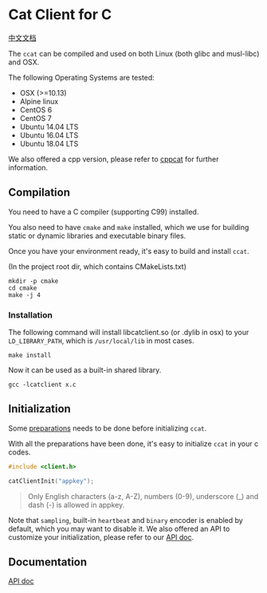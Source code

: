 # Cat Client for C

[中文文档](./README.zh-CN.md)

The `ccat` can be compiled and used on both Linux (both glibc and musl-libc) and OSX.

The following Operating Systems are tested:

* OSX (>=10.13)
* Alpine linux
* CentOS 6
* CentOS 7
* Ubuntu 14.04 LTS
* Ubuntu 16.04 LTS
* Ubuntu 18.04 LTS

We also offered a cpp version, please refer to [cppcat](../cpp) for further information.

## Compilation

You need to have a C compiler (supporting C99) installed.

You also need to have `cmake` and `make` installed, which we use for building static or dynamic libraries and executable binary files.

Once you have your environment ready, it's easy to build and install `ccat`.

(In the project root dir, which contains CMakeLists.txt)

```
mkdir -p cmake
cd cmake
make -j 4
```

### Installation

The following command will install libcatclient.so (or .dylib in osx) to your `LD_LIBRARY_PATH`, which is `/usr/local/lib` in most cases.

```
make install
```

Now it can be used as a built-in shared library.
```
gcc -lcatclient x.c
```

## Initialization

Some [preparations](../_/preparations.md) needs to be done before initializing `ccat`.

With all the preparations have been done, it's easy to initialize `ccat` in your c codes.

```c
#include <client.h>

catClientInit("appkey");
```

> Only English characters (a-z, A-Z), numbers (0-9), underscore (\_) and dash (-) is allowed in appkey.

Note that `sampling`, built-in `heartbeat` and `binary` encoder is enabled by default, which you may want to disable it. We also offered an API to customize your initialization, please refer to our [API doc](./docs/api.md).

## Documentation

[API doc](./docs/api.md)

